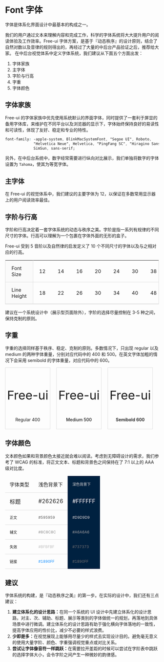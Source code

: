 # Font 字体

字体是体系化界面设计中最基本的构成之一。

我们的用户通过文本来理解内容和完成工作，科学的字体系统将大大提升用户的阅读体验及工作效率。Free-ui 字体方案，是基于『动态秩序』的设计原则，结合了自然对数以及音律的规则得出的，再经过了大量的中后台产品验证之后，推荐给大家。
在中后台视觉体系中定义字体系统，我们建议从下面五个方面出发：

1. 字体家族
2. 主字体
3. 字阶与行高
4. 字重
5. 字体颜色

## 字体家族

Free-ui 的字体家族中优先使用系统默认的界面字体，同时提供了一套利于屏显的备用字体库，来维护在不同平台以及浏览器的显示下，字体始终保持良好的易读性和可读性，体现了友好、稳定和专业的特性。

```css
font-family: -apple-system, BlinkMacSystemFont, "Segoe UI", Roboto,
             "Helvetica Neue", Helvetica, "PingFang SC", "Hiragino Sans GB", "Microsoft YaHei",
             SimSun, sans-serif;
```

另外，在中后台系统中，数字经常需要进行纵向对比展示，我们单独将数字的字体设置为 `Tahoma`，使其为等宽字体。

## 主字体

在 Free-ui 的视觉体系中，我们建议的主要字体为 12，以保证在多数常用显示器上的用户阅读效率最佳。

## 字阶与行高

字阶和行高决定着一套字体系统的动态与秩序之美。字阶是指一系列有规律的不同尺寸的字体。行高可以理解为一个包裹在字体外面的无形的盒子。

Free-ui 受到 5 音阶以及自然律的启发定义了 10 个不同尺寸的字体以及与之相对应的行高。

<table class="font-size">
  <tbody>
    <tr>
      <td class="thead">Font Size</td>
      <td>12</td> 
      <td>14</td> 
      <td>16</td> 
      <td>20</td> 
      <td>24</td> 
      <td>30</td> 
      <td>38</td> 
      <td>46</td> 
      <td>56</td> 
      <td>68</td> 
      <td>...</td> 
    </tr>
    <tr>
      <td class="thead">Line Height</td>
      <td>18</td> 
      <td>22</td>
      <td>26</td> 
      <td>30</td>
      <td>34</td> 
      <td>40</td>
      <td>48</td>
      <td>56</td>
      <td>66</td>
      <td>78</td>
      <td>...</td>
    </tr>
  </tbody>
</table>

<style>
.font-size { width: 100%; border: 1px solid #D9D9D9; }
.font-size td { padding: 15px 20px; border-bottom: 1px solid #D9D9D9; }
.font-size td.thead { border-right: 1px solid #D9D9D9; background-color: #FAFAFA; }
</style>

建议在一个系统设计中（展示型页面除外），字阶的选择尽量控制在 3-5 种之间，保持克制的原则。

## 字重

字重的选择同样基于秩序、稳定、克制的原则。多数情况下，只出现 regular 以及 medium 的两种字体重量，分别对应代码中的 400 和 500。在英文字体加粗的情况下会采用 semibold 的字体重量，对应代码中的 600。

<div class="font-weight">
  <div class="font-weight--inner">
    Free-ui
    <div class="name regular">Regular 400</div>
  </div>
  <div class="font-weight--inner">
    Free-ui
    <div class="name medium">Medium 500</div>
  </div>
  <div class="font-weight--inner">
    Free-ui
    <div class="name semibold">Semibold 600</div>
  </div>
</div>

<style>
  .font-weight { display: flex; }
  .font-weight--inner {
    position: relative;
    width: calc(33.33% - 20px);
    height: 200px;
    margin-right: 20px;
    border: 1px solid #D9D9D9;
    font-size: 40px;
    line-height: 180px;
    text-align: center;
  }
  .font-weight--inner .name {
    position: absolute;
    bottom: 0;
    width: 100%;
    height: 60px;
    font-size: 14px;
    line-height: 60px;
  }
  .name.regular { font-weight: 400; }
  .name.medium { font-weight: 500; }
  .name.semibold { font-weight: 600; }
</style>

## 字体颜色

文本颜色如果和背景颜色太接近就会难以阅读。考虑到无障碍设计的需求，我们参考了 WCAG 的标准，将正文文本、标题和背景色之间保持在了 7:1 以上的 AAA 级对比度。

<table class="font-color">
  <thead>
    <tr>
      <td>字体类型</td>
      <td>浅色背景下</td>
      <td class="text-regular dark">深色背景下</td>
    </tr>
  </thead>
  <tbody>
    <tr>
      <td class="title">标题</td> 
      <td class="title light">#262626</td>
      <td class="title dark">#FFFFFF</td>
    </tr>
    <tr>
      <td class="text-regular">正文</td> 
      <td class="text-regular light">#595959</td>
      <td class="text-regular dark">#D9D9D9</td>
    </tr>
    <tr>
      <td class="text-sub">辅文</td> 
      <td class="text-sub light">#8C8C8C</td>
      <td class="text-sub dark">#A6A6A6</td>
    </tr>
    <tr>
      <td class="text-disabled">失效</td>
      <td class="text-disabled light">#BFBFBF</td>
      <td class="text-disabled dark">#737373</td>
    </tr>
    <tr>
      <td class="text-link">链接</td>
      <td class="text-link light">#1890FF</td>
      <td class="text-link dark">#1890FF</td>
    </tr>
  </tbody>
</table>
<style lang="scss" scoped>
  .font-color { width: 100%; }
  .font-color th, .font-color td { padding: 15px; border-bottom: 1px solid #D9D9D9; }
  .font-color th.dark, .font-color td.dark { border-color: #002140; }
  .dark { background-color: #002140; }
  .title { font-size: 18px; }
  .title.light { color: #262626; }
  .title.dark { color: #FFFFFF; }
  .text-regular { font-size: 12px; }
  .text-regular.light { color: #595959; }
  .text-regular.dark { color: #D9D9D9; }
  .text-sub { font-size: 12px; }
  .text-sub.light { color: #8C8C8C; }
  .text-sub.dark { color: #A6A6A6; }
  .text-disabled { font-size: 12px; }
  .text-disabled.light { color: #BFBFBF; }
  .text-disabled.dark { color: #737373; }
  .text-link { font-size: 12px; }
  .text-link.light { color: #1890FF; }
  .text-link.dark { color: #737373; }
</style>

## 建议

字体系统的构建，是『动态秩序之美』的第一步。在实际的设计中，我们还有三点建议：

1. <strong>建立体系化的设计思路：</strong>在同一个系统的 UI 设计中先建立体系化的设计思路，对主、次、辅助、标题、展示等类别的字体做统一的规划，再落地到具体场景中进行微调。建立体系化的设计思路有助于强化横向字体落地的一致性，提高字体应用的性价比，减少不必要的样式浪费。
2. <strong>少即是多：</strong>在视觉展现上能够用尽量少的样式去实现设计目的。避免毫无意义的使用大量字阶、颜色、字重强调视觉重点或对比关系。
3. <strong>尝试让字体像音符一样跳跃：</strong>在需要拉开差距的时候可以尝试在字阶表中跳跃的选择字体大小，会令字阶之间产生一种微妙的韵律感。